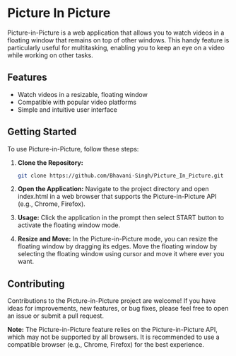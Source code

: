 # Picture In Picture

Picture-in-Picture is a web application that allows you to watch videos in a floating window that remains on top of other windows. This handy feature is particularly useful for multitasking, enabling you to keep an eye on a video while working on other tasks.

## Features

- Watch videos in a resizable, floating window
- Compatible with popular video platforms
- Simple and intuitive user interface

## Getting Started

To use Picture-in-Picture, follow these steps:

1. **Clone the Repository:**
   ```bash
   git clone https://github.com/Bhavani-Singh/Picture_In_Picture.git
2. **Open the Application:**
Navigate to the project directory and open index.html in a web browser that supports the Picture-in-Picture API (e.g., Chrome, Firefox).

3. **Usage:**
Click the application in the prompt then select START button to activate the floating window mode.

4. **Resize and Move:**
In the Picture-in-Picture mode, you can resize the floating window by dragging its edges.
Move the floating window by selecting the floating window using cursor and move it where ever you want.

## Contributing

Contributions to the Picture-in-Picture project are welcome! If you have ideas for improvements, new features, or bug fixes, please feel free to open an issue or submit a pull request.

**Note:** The Picture-in-Picture feature relies on the Picture-in-Picture API, which may not be supported by all browsers. It is recommended to use a compatible browser (e.g., Chrome, Firefox) for the best experience.
